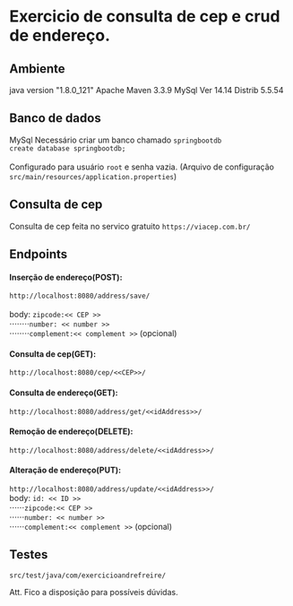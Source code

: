 # Exercicio de consulta de cep e crud de endereço.
## Ambiente
java version "1.8.0_121"
Apache Maven 3.3.9
MySql Ver 14.14 Distrib 5.5.54

## Banco de dados
MySql 
Necessário criar um banco chamado `springbootdb` <br />
  `create database springbootdb;` <br /><br />
Configurado para usuário `root` e senha vazia. (Arquivo de configuração `src/main/resources/application.properties`)


## Consulta de cep
Consulta de cep feita no servico gratuito `https://viacep.com.br/`

## Endpoints

#### Inserção de endereço(POST):
   `http://localhost:8080/address/save/` <br />  
    body: `zipcode:<< CEP >>` <br />
⋅⋅⋅⋅⋅⋅⋅⋅`number: << number >>`<br />
⋅⋅⋅⋅⋅⋅⋅⋅`complement:<< complement >>`  (opcional)
          
#### Consulta de cep(GET):
  `http://localhost:8080/cep/<<CEP>>/`

#### Consulta de endereço(GET):
  `http://localhost:8080/address/get/<<idAddress>>/`
 
#### Remoção de endereço(DELETE):
  `http://localhost:8080/address/delete/<<idAddress>>/`

#### Alteração de endereço(PUT):
   `http://localhost:8080/address/update/<<idAddress>>/` <br />
    body: `id: << ID >>` <br />
⋅⋅⋅⋅⋅⋅`zipcode:<< CEP >>` <br />
⋅⋅⋅⋅⋅⋅`number: << number >>` <br />
⋅⋅⋅⋅⋅⋅`complement:<< complement >>`  (opcional)
          
## Testes
`src/test/java/com/exercicioandrefreire/`

Att.
Fico a disposição para possíveis dúvidas.

